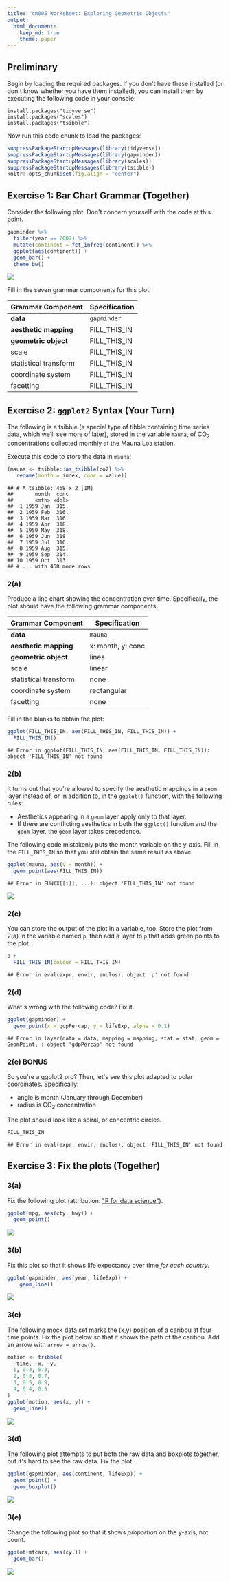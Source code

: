 ```yaml
---
title: "cm005 Worksheet: Exploring Geometric Objects"
output: 
  html_document:
    keep_md: true
    theme: paper
---
```


## Preliminary

Begin by loading the required packages. If you don't have these installed (or don't know whether you have them installed), you can install them by executing the following code in your console:

```
install.packages("tidyverse")
install.packages("scales")
install.packages("tsibble")
```

Now run this code chunk to load the packages:


```r
suppressPackageStartupMessages(library(tidyverse))
suppressPackageStartupMessages(library(gapminder))
suppressPackageStartupMessages(library(scales))
suppressPackageStartupMessages(library(tsibble))
knitr::opts_chunk$set(fig.align = "center")
```

<!---The following chunk allows errors when knitting--->



## Exercise 1: Bar Chart Grammar (Together)

Consider the following plot. Don't concern yourself with the code at this point.


```r
gapminder %>% 
  filter(year == 2007) %>% 
  mutate(continent = fct_infreq(continent)) %>% 
  ggplot(aes(continent)) +
  geom_bar() +
  theme_bw()
```

<img src="cm005-exercise_files/figure-html/unnamed-chunk-1-1.png" style="display: block; margin: auto;" />

Fill in the seven grammar components for this plot.

| Grammar Component     | Specification |
|-----------------------|---------------|
| __data__              | `gapminder` |
| __aesthetic mapping__ | FILL_THIS_IN |
| __geometric object__  | FILL_THIS_IN |
| scale                 | FILL_THIS_IN |
| statistical transform | FILL_THIS_IN |
| coordinate system     | FILL_THIS_IN |
| facetting             | FILL_THIS_IN |

## Exercise 2: `ggplot2` Syntax (Your Turn)

The following is a tsibble (a special type of tibble containing time series data, which we'll see more of later), stored in the variable `mauna`, of CO$_2$ concentrations collected monthly at the Mauna Loa station.

Execute this code to store the data in `mauna`:


```r
(mauna <- tsibble::as_tsibble(co2) %>% 
   rename(month = index, conc = value))
```

```
## # A tsibble: 468 x 2 [1M]
##       month  conc
##       <mth> <dbl>
##  1 1959 Jan  315.
##  2 1959 Feb  316.
##  3 1959 Mar  316.
##  4 1959 Apr  318.
##  5 1959 May  318.
##  6 1959 Jun  318 
##  7 1959 Jul  316.
##  8 1959 Aug  315.
##  9 1959 Sep  314.
## 10 1959 Oct  313.
## # ... with 458 more rows
```

### 2(a)

Produce a line chart showing the concentration over time. Specifically, the plot should have the following grammar components:

| Grammar Component     | Specification |
|-----------------------|---------------|
| __data__              | `mauna` |
| __aesthetic mapping__ | x: month, y: conc |
| __geometric object__  | lines |
| scale                 | linear |
| statistical transform | none |
| coordinate system     | rectangular |
| facetting             | none |

Fill in the blanks to obtain the plot:


```r
ggplot(FILL_THIS_IN, aes(FILL_THIS_IN, FILL_THIS_IN)) +
  FILL_THIS_IN()
```

```
## Error in ggplot(FILL_THIS_IN, aes(FILL_THIS_IN, FILL_THIS_IN)): object 'FILL_THIS_IN' not found
```

### 2(b)

It turns out that you're allowed to specify the aesthetic mappings in a `geom` layer instead of, or in addition to, in the `ggplot()` function, with the following rules:

- Aesthetics appearing in a `geom` layer apply only to that layer.
- If there are conflicting aesthetics in both the `ggplot()` function and the `geom` layer, the `geom` layer takes precedence.

The following code mistakenly puts the month variable on the y-axis. Fill in the `FILL_THIS_IN` so that you still obtain the same result as above.


```r
ggplot(mauna, aes(y = month)) +
  geom_point(aes(FILL_THIS_IN))
```

```
## Error in FUN(X[[i]], ...): object 'FILL_THIS_IN' not found
```

<img src="cm005-exercise_files/figure-html/unnamed-chunk-4-1.png" style="display: block; margin: auto;" />

### 2(c)

You can store the output of the plot in a variable, too. Store the plot from 2(a) in the variable named `p`, then add a layer to `p` that adds green points to the plot.


```r
p +
  FILL_THIS_IN(colour = FILL_THIS_IN)
```

```
## Error in eval(expr, envir, enclos): object 'p' not found
```

### 2(d)

What's wrong with the following code? Fix it.


```r
ggplot(gapminder) +
  geom_point(x = gdpPercap, y = lifeExp, alpha = 0.1)
```

```
## Error in layer(data = data, mapping = mapping, stat = stat, geom = GeomPoint, : object 'gdpPercap' not found
```


### 2(e) BONUS

So you're a ggplot2 pro? Then, let's see this plot adapted to polar coordinates. Specifically:

- angle is month (January through December)
- radius is CO$_2$ concentration

The plot should look like a spiral, or concentric circles. 


```r
FILL_THIS_IN
```

```
## Error in eval(expr, envir, enclos): object 'FILL_THIS_IN' not found
```


## Exercise 3: Fix the plots (Together)

### 3(a)

Fix the following plot (attribution: ["R for data science"](https://r4ds.had.co.nz/data-visualisation.html)).


```r
ggplot(mpg, aes(cty, hwy)) + 
  geom_point()
```

<img src="cm005-exercise_files/figure-html/unnamed-chunk-8-1.png" style="display: block; margin: auto;" />


### 3(b)

Fix this plot so that it shows life expectancy over time _for each country_.


```r
ggplot(gapminder, aes(year, lifeExp)) +
    geom_line()
```

<img src="cm005-exercise_files/figure-html/unnamed-chunk-9-1.png" style="display: block; margin: auto;" />




### 3(c)

The following mock data set marks the (x,y) position of a caribou at four time points. Fix the plot below so that it shows the path of the caribou. Add an arrow with `arrow = arrow()`.


```r
motion <- tribble(
  ~time, ~x, ~y,
  1, 0.3, 0.3,
  2, 0.8, 0.7,
  3, 0.5, 0.9,
  4, 0.4, 0.5
)
ggplot(motion, aes(x, y)) + 
  geom_line()
```

<img src="cm005-exercise_files/figure-html/unnamed-chunk-10-1.png" style="display: block; margin: auto;" />

### 3(d)

The following plot attempts to put both the raw data and boxplots together, but it's hard to see the raw data. Fix the plot.


```r
ggplot(gapminder, aes(continent, lifeExp)) +
  geom_point() +
  geom_boxplot()
```

<img src="cm005-exercise_files/figure-html/unnamed-chunk-11-1.png" style="display: block; margin: auto;" />

### 3(e)

Change the following plot so that it shows _proportion_ on the y-axis, not count.


```r
ggplot(mtcars, aes(cyl)) +
  geom_bar()
```

<img src="cm005-exercise_files/figure-html/unnamed-chunk-12-1.png" style="display: block; margin: auto;" />

